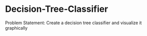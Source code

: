 # Decision-Tree-Classifier
Problem Statement: Create a decision tree classifier and visualize it graphically
